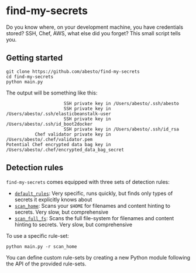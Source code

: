 # find-my-secrets

Do you know where, on your development machine, you have credentials stored? SSH, Chef, AWS, what else did you forget? This small script tells you.

## Getting started

```
git clone https://github.com/abesto/find-my-secrets
cd find-my-secrets
python main.py
```

The output will be something like this:

```
                      SSH private key in /Users/abesto/.ssh/abesto
                      SSH private key in /Users/abesto/.ssh/elasticbeanstalk-user
                      SSH private key in /Users/abesto/.ssh/id_boot2docker
                      SSH private key in /Users/abesto/.ssh/id_rsa
           Chef validator private key in /Users/abesto/.chef/validator.pem
Potential Chef encrypted data bag key in /Users/abesto/.chef/encrypted_data_bag_secret
```

## Detection rules

`find-my-secrets` comes equipped with three sets of detection rules:

 * [`default_rules`](default_rules.py): Very specific, runs quickly, but finds only types of secrets it explicitly knows about
 * [`scan_home`](scan_home.py): Scans your `$HOME` for filenames and content hinting to secrets. Very slow, but comprehensive
 * [`scan_full_fs`](scan_full_fs.py): Scans the full file-system for filenames and content hinting to secrets. Very slow, but comprehensive
 
 To use a specific rule-set:
 
 ```
 python main.py -r scan_home
 ```

You can define custom rule-sets by creating a new Python module following the API of the provided rule-sets.
